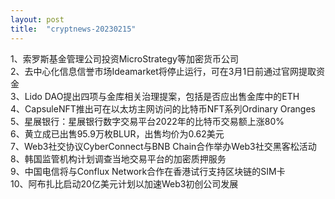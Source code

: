 ```yaml
---
layout: post
title:  "cryptnews-20230215"
---
```

1、索罗斯基金管理公司投资MicroStrategy等加密货币公司  
2、去中心化信息信誉市场Ideamarket将停止运行，可在3月1日前通过官网提取资金  
3、Lido DAO提出四项与金库相关治理提案，包括是否应出售金库中的ETH  
4、CapsuleNFT推出可在以太坊主网访问的比特币NFT系列Ordinary Oranges  
5、星展银行：星展银行数字交易平台2022年的比特币交易额上涨80%  
6、黄立成已出售95.9万枚BLUR，出售均价为0.62美元  
7、Web3社交协议CyberConnect与BNB Chain合作举办Web3社交黑客松活动  
8、韩国监管机构计划调查当地交易平台的加密质押服务  
9、中国电信将与Conflux Network合作在香港试行支持区块链的SIM卡  
10、阿布扎比启动20亿美元计划以加速Web3初创公司发展  
